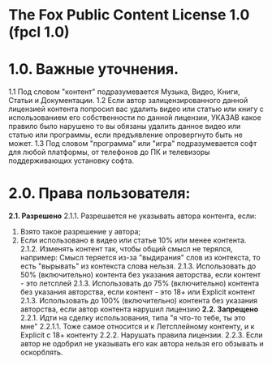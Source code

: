 # The Fox Public Content License 1.0 (fpcl 1.0)
# 1.0. Важные уточнения.

1.1 Под словом "контент" подразумевается Музыка, Видео, Книги, Статьи и Документации.
1.2 Если автор залицензированного данной лицензией контента попросил вас удалить видео или статью или книгу с использованием его собственности по данной лицензии, УКАЗАВ какое правило было нарушено
то вы обязаны удалить данное видео или статью или программы, если предъявление опровергнуто быть не может.
1.3 Под словом "программа" или "игра" подразумевается софт для любой платформы, от телефонов до ПК и телевизоры поддерживающих установку софта.

# 2.0. Права пользователя:
**2.1. Разрешено**
2.1.1. Разрешается не указывать автора контента, если:
1. Взято такое разрешение у автора;
2. Если использовано в видео или статье 10% или менее контента.
2.1.2. Изменять контент так, чтобы общий смысл не терялся, например:
Смысл теряется из-за "выдирания" слов из контекста, то есть "вырывать" из контекста слова нельзя.
2.1.3. Использовать до 50% (включительно) контента без указания авторства, если контент - это летсплей
2.1.3. Использовать до 75% (включительно) контента без указания авторства, если контент - это 18+ или Explicit контент
2.1.3. Использовать до 100% (включительно) контента без указания авторства, если автор контента нарушил лицензию
**2.2. Запрещено**
2.2.1. Идти на сделку использования, типа "я что-то тебе, ты это мне"
2.2.1.1. Тоже самое относится и к Летсплейному контенту, и к Explicit с 18+ контенту
2.2.2. Нарушать правила лицензии.
2.2.3. Если автор не одобрил не указывать его как автора нельзя его обзывать и оскорблять.
